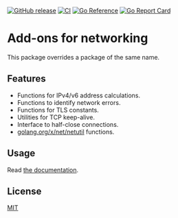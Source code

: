 [![GitHub release](https://img.shields.io/github/release/cybozu-go/netutil.svg?maxAge=60)][releases]
[![CI](https://github.com/cybozu-go/netutil/actions/workflows/ci.yaml/badge.svg)](https://github.com/cybozu-go/netutil/actions/workflows/ci.yaml)
[![Go Reference](https://pkg.go.dev/badge/cybozu-go/netutil.svg)](https://pkg.go.dev/github.com/cybozu-go/netutil)
[![Go Report Card](https://goreportcard.com/badge/github.com/cybozu-go/netutil)](https://goreportcard.com/report/github.com/cybozu-go/netutil)

Add-ons for networking
======================

This package overrides a package of the same name.

Features
--------

* Functions for IPv4/v6 address calculations.
* Functions to identify network errors.
* Functions for TLS constants.
* Utilities for TCP keep-alive.
* Interface to half-close connections.
* [golang.org/x/net/netutil](https://godoc.org/golang.org/x/net/netutil) functions.

Usage
-----

Read [the documentation](https://pkg.go.dev/github.com/cybozu-go/netutil).

License
-------

[MIT](https://opensource.org/licenses/MIT)

[releases]: https://github.com/cybozu-go/netutil/releases
